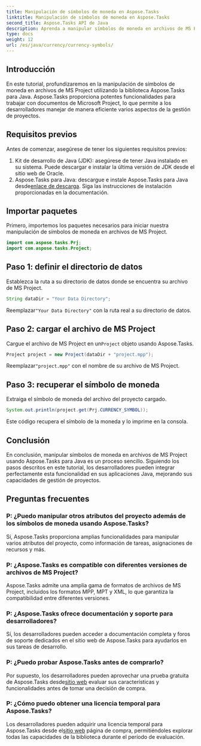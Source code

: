 ```yaml
---
title: Manipulación de símbolos de moneda en Aspose.Tasks
linktitle: Manipulación de símbolos de moneda en Aspose.Tasks
second_title: Aspose.Tasks API de Java
description: Aprenda a manipular símbolos de moneda en archivos de MS Project usando Aspose.Tasks para Java. Pasos sencillos para una gestión eficiente de proyectos.
type: docs
weight: 12
url: /es/java/currency/currency-symbols/
---
```

## Introducción
En este tutorial, profundizaremos en la manipulación de símbolos de moneda en archivos de MS Project utilizando la biblioteca Aspose.Tasks para Java. Aspose.Tasks proporciona potentes funcionalidades para trabajar con documentos de Microsoft Project, lo que permite a los desarrolladores manejar de manera eficiente varios aspectos de la gestión de proyectos.
## Requisitos previos
Antes de comenzar, asegúrese de tener los siguientes requisitos previos:
1. Kit de desarrollo de Java (JDK): asegúrese de tener Java instalado en su sistema. Puede descargar e instalar la última versión de JDK desde el sitio web de Oracle.
2.  Aspose.Tasks para Java: descargue e instale Aspose.Tasks para Java desde[enlace de descarga](https://releases.aspose.com/tasks/java/). Siga las instrucciones de instalación proporcionadas en la documentación.

## Importar paquetes
Primero, importemos los paquetes necesarios para iniciar nuestra manipulación de símbolos de moneda en archivos de MS Project.
```java
import com.aspose.tasks.Prj;
import com.aspose.tasks.Project;
```

## Paso 1: definir el directorio de datos
Establezca la ruta a su directorio de datos donde se encuentra su archivo de MS Project.
```java
String dataDir = "Your Data Directory";
```
 Reemplazar`"Your Data Directory"` con la ruta real a su directorio de datos.
## Paso 2: cargar el archivo de MS Project
 Cargue el archivo de MS Project en un`Project` objeto usando Aspose.Tasks.
```java
Project project = new Project(dataDir + "project.mpp");
```
 Reemplazar`"project.mpp"` con el nombre de su archivo de MS Project.
## Paso 3: recuperar el símbolo de moneda
Extraiga el símbolo de moneda del archivo del proyecto cargado.
```java
System.out.println(project.get(Prj.CURRENCY_SYMBOL));
```
Este código recupera el símbolo de la moneda y lo imprime en la consola.

## Conclusión
En conclusión, manipular símbolos de moneda en archivos de MS Project usando Aspose.Tasks para Java es un proceso sencillo. Siguiendo los pasos descritos en este tutorial, los desarrolladores pueden integrar perfectamente esta funcionalidad en sus aplicaciones Java, mejorando sus capacidades de gestión de proyectos.
## Preguntas frecuentes
### P: ¿Puedo manipular otros atributos del proyecto además de los símbolos de moneda usando Aspose.Tasks?
Sí, Aspose.Tasks proporciona amplias funcionalidades para manipular varios atributos del proyecto, como información de tareas, asignaciones de recursos y más.
### P: ¿Aspose.Tasks es compatible con diferentes versiones de archivos de MS Project?
Aspose.Tasks admite una amplia gama de formatos de archivos de MS Project, incluidos los formatos MPP, MPT y XML, lo que garantiza la compatibilidad entre diferentes versiones.
### P: ¿Aspose.Tasks ofrece documentación y soporte para desarrolladores?
Sí, los desarrolladores pueden acceder a documentación completa y foros de soporte dedicados en el sitio web de Aspose.Tasks para ayudarlos en sus tareas de desarrollo.
### P: ¿Puedo probar Aspose.Tasks antes de comprarlo?
 Por supuesto, los desarrolladores pueden aprovechar una prueba gratuita de Aspose.Tasks desde[sitio web](https://purchase.aspose.com/buy) evaluar sus características y funcionalidades antes de tomar una decisión de compra.
### P: ¿Cómo puedo obtener una licencia temporal para Aspose.Tasks?
 Los desarrolladores pueden adquirir una licencia temporal para Aspose.Tasks desde el[sitio web](https://purchase.aspose.com/temporary-license/) página de compra, permitiéndoles explorar todas las capacidades de la biblioteca durante el período de evaluación.